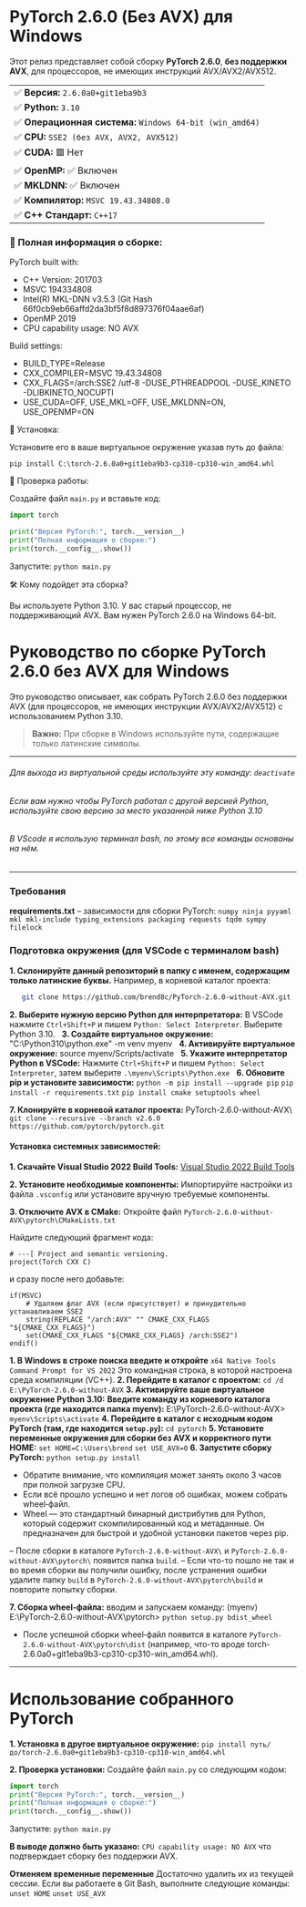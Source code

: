 # PyTorch 2.6.0 (Без AVX) для Windows

Этот релиз представляет собой сборку **PyTorch 2.6.0**, **без поддержки AVX**, для процессоров, не имеющих инструкций AVX/AVX2/AVX512.

<table>
  <tr><td>✅ <b>Версия:</b> <code>2.6.0a0+git1eba9b3</code></td></tr>
  <tr><td>✅ <b>Python:</b> <code>3.10</code></td></tr>
  <tr><td>✅ <b>Операционная система:</b> <code>Windows 64-bit (win_amd64)</code></td></tr>
  <tr><td>✅ <b>CPU:</b> <code>SSE2 (без AVX, AVX2, AVX512)</code></td></tr>
  <tr><td>✅ <b>CUDA:</b> 🟥 Нет</td></tr>
  <tr><td>✅ <b>OpenMP:</b> ✅ Включен</td></tr>
  <tr><td>✅ <b>MKLDNN:</b> ✅ Включен</td></tr>
  <tr><td>✅ <b>Компилятор:</b> <code>MSVC 19.43.34808.0</code></td></tr>
  <tr><td>✅ <b>C++ Стандарт:</b> <code>C++17</code></td></tr>
</table>

### 🔧 Полная информация о сборке:

PyTorch built with:

- C++ Version: 201703
- MSVC 194334808
- Intel(R) MKL-DNN v3.5.3 (Git Hash 66f0cb9eb66affd2da3bf5f8d897376f04aae6af)
- OpenMP 2019
- CPU capability usage: NO AVX

Build settings:

- BUILD_TYPE=Release
- CXX_COMPILER=MSVC 19.43.34808
- CXX_FLAGS=/arch:SSE2 /utf-8 -DUSE_PTHREADPOOL -DUSE_KINETO -DLIBKINETO_NOCUPTI
- USE_CUDA=OFF, USE_MKL=OFF, USE_MKLDNN=ON, USE_OPENMP=ON

🚀 Установка:

Установите его в ваше виртуальное окружение указав путь до файла:

`pip install C:\torch-2.6.0a0+git1eba9b3-cp310-cp310-win_amd64.whl`

📌 Проверка работы:

Создайте файл `main.py` и вставьте код:

```python
import torch

print("Версия PyTorch:", torch.__version__)
print("Полная информация о сборке:")
print(torch.__config__.show())
```

Запустите: `python main.py`

🛠 Кому подойдет эта сборка?

Вы используете Python 3.10.
У вас старый процессор, не поддерживающий AVX.
Вам нужен PyTorch 2.6.0 на Windows 64-bit.

# Руководство по сборке PyTorch 2.6.0 без AVX для Windows

Это руководство описывает, как собрать PyTorch 2.6.0 без поддержки AVX (для процессоров, не имеющих инструкции AVX/AVX2/AVX512) с использованием Python 3.10.

> **Важно:** При сборке в Windows используйте пути, содержащие только латинские символы.

---

###### Для выхода из виртуальной среды используйте эту команду: `deactivate`

###### Если вам нужно чтобы PyTorch работал с другой версией Python, используйте свою версию за место указанной ниже Python 3.10

###### В VScode я использую терминал bash, по этому все команды основаны на нём.

---

### Требования

**requirements.txt** – зависимости для сборки PyTorch:
`numpy ninja pyyaml mkl mkl-include typing_extensions packaging requests tqdm sympy filelock`

### Подготовка окружения (для VSCode с терминалом bash)

**1. Склонируйте данный репозиторий в папку с именем, содержащим только латинские буквы.** Например, в корневой каталог проекта:

```sh
   git clone https://github.com/brend8c/PyTorch-2.6.0-without-AVX.git
```

**2. Выберите нужную версию Python для интерпретатора:** В VSCode нажмите `Ctrl+Shift+P` и пишем `Python: Select Interpreter`. Выберите Python 3.10. &nbsp;
**3. Создайте виртуальное окружение:** "C:\Python310\python.exe" -m venv myenv &nbsp;
**4. Активируйте виртуальное окружение:** source myenv/Scripts/activate &nbsp;
**5. Укажите интерпретатор Python в VSCode:** Нажмите `Ctrl+Shift+P` и пишем `Python: Select Interpreter`, затем выберите `.\myenv\Scripts\Python.exe` &nbsp;
**6. Обновите pip и установите зависимости:**
`python -m pip install --upgrade pip`
`pip install -r requirements.txt`
`pip install cmake setuptools wheel`

**7. Клонируйте в корневой каталог проекта:** PyTorch-2.6.0-without-AVX\ `git clone --recursive --branch v2.6.0 https://github.com/pytorch/pytorch.git`

#### Установка системных зависимостей:

**1. Скачайте Visual Studio 2022 Build Tools:**
[Visual Studio 2022 Build Tools](https://visualstudio.microsoft.com/visual-cpp-build-tools/)

**2. Установите необходимые компоненты:**
Импортируйте настройки из файла `.vsconfig` или установите вручную требуемые компоненты.

**3. Отключите AVX в CMake:**
Откройте файл `PyTorch-2.6.0-without-AVX\pytorch\CMakeLists.txt`

Найдите следующий фрагмент кода:

```
# ---[ Project and semantic versioning.
project(Torch CXX C)
```

и сразу после него добавьте:

```
if(MSVC)
    # Удаляем флаг AVX (если присутствует) и принудительно устанавливаем SSE2
    string(REPLACE "/arch:AVX" "" CMAKE_CXX_FLAGS "${CMAKE_CXX_FLAGS}")
    set(CMAKE_CXX_FLAGS "${CMAKE_CXX_FLAGS} /arch:SSE2")
endif()
```

**1. В Windows в строке поиска введите и откройте** `x64 Native Tools Command Prompt for VS 2022`
Это командная строка, в которой настроена среда компиляции (VC++).
**2. Перейдите в каталог с проектом:** `cd /d E:\PyTorch-2.6.0-without-AVX`
**3. Активируйте ваше виртуальное окружение Python 3.10:**
**Введите команду из корневого каталога проекта (где находится папка myenv):**
E:\PyTorch-2.6.0-without-AVX> `myenv\Scripts\activate`
**4. Перейдите в каталог с исходным кодом PyTorch (там, где находится `setup.py`):**
`cd pytorch`
**5. Установите переменные окружения для сборки без AVX и корректного пути HOME:**
`set HOME=C:\Users\brend`
`set USE_AVX=0`
**6. Запустите сборку PyTorch:**
`python setup.py install`

- Обратите внимание, что компиляция может занять около 3 часов при полной загрузке CPU.
- Если всё прошло успешно и нет логов об ошибках, можем собрать wheel‑файл.
- Wheel — это стандартный бинарный дистрибутив для Python, который содержит скомпилированный код и метаданные. Он предназначен для быстрой и удобной установки пакетов через pip.

– После сборки в каталоге `PyTorch-2.6.0-without-AVX\` и `PyTorch-2.6.0-without-AVX\pytorch\` появится папка `build`.
– Если что-то пошло не так и во время сборки вы получили ошибку, после устранения ошибки удалите папку `build` в `PyTorch-2.6.0-without-AVX\pytorch\build` и повторите попытку сборки.

**7. Сборка wheel‑файла:** вводим и запускаем команду:
(myenv) E:\PyTorch-2.6.0-without-AVX\pytorch> `python setup.py bdist_wheel`

- После успешной сборки wheel‑файл появится в каталоге `PyTorch-2.6.0-without-AVX\pytorch\dist` (например, что-то вроде torch-2.6.0a0+git1eba9b3-cp310-cp310-win_amd64.whl).

---

# Использование собранного PyTorch

**1. Установка в другое виртуальное окружение:**
`pip install путь/до/torch-2.6.0a0+git1eba9b3-cp310-cp310-win_amd64.whl`

**2. Проверка установки:**
Создайте файл `main.py` со следующим кодом:

```python
import torch
print("Версия PyTorch:", torch.__version__)
print("Полная информация о сборке:")
print(torch.__config__.show())
```

Запустите: `python main.py`

**В выводе должно быть указано:**
`CPU capability usage: NO AVX`
что подтверждает сборку без поддержки AVX.

**Отменяем временные переменные**
Достаточно удалить их из текущей сессии. Если вы работаете в Git Bash, выполните следующие команды:
`unset HOME`
`unset USE_AVX`
